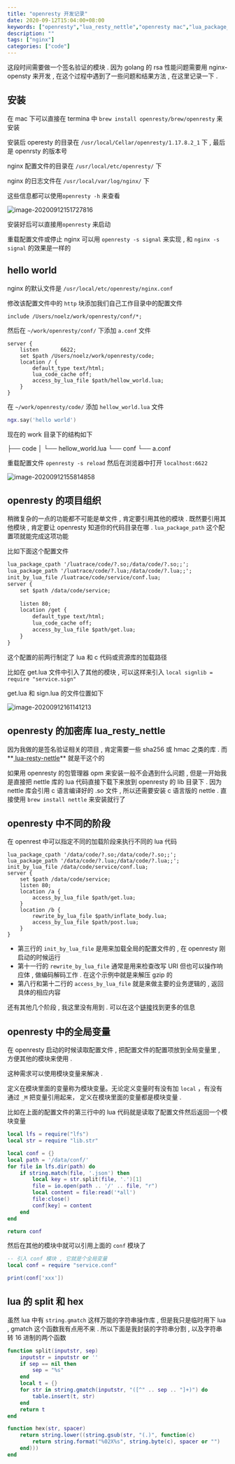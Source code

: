 ```yaml
---
title: "openresty 开发记录"
date: 2020-09-12T15:04:00+08:00
keywords: ["openresty","lua_resty_nettle","openresty mac","lua_package_path","lua split"]
description: ""
tags: ["nginx"]
categories: ["code"]
---
```


这段时间需要做一个签名验证的模块 . 因为 golang 的 rsa 性能问题需要用 nginx-opensty 来开发 , 在这个过程中遇到了一些问题和结果方法 , 在这里记录一下 .

## 安装

在 mac 下可以直接在 termina 中 `brew install openresty/brew/openresty` 来安装

安装后 operesty 的目录在 `/usr/local/Cellar/openresty/1.17.8.2_1` 下 , 最后是 openrsty 的版本号

nginx 配置文件的目录在 `/usr/local/etc/openresty/` 下

nginx 的日志文件在 `/usr/local/var/log/nginx/` 下

这些信息都可以使用`openresty -h` 来查看

![image-20200912151727816](image-20200912151727816.png)



安装好后可以直接用`openresty` 来启动

重载配置文件或停止 nginx 可以用 `openresty -s signal` 来实现 , 和 `nginx -s signal` 的效果是一样的



## hello world

nginx 的默认文件是 `/usr/local/etc/openresty/nginx.conf` 

修改该配置文件中的 `http` 块添加我们自己工作目录中的配置文件

 `include /Users/noelz/work/openresty/conf/*;`

然后在 `~/work/openresty/conf/` 下添加 `a.conf` 文件

```
server {
    listen       6622;
    set $path /Users/noelz/work/openresty/code;
    location / {
        default_type text/html;
        lua_code_cache off;
        access_by_lua_file $path/hellow_world.lua;
    }
}

```

在 `~/work/openresty/code/` 添加 `hellow_world.lua` 文件

```lua
ngx.say('hello world')
```

现在的 work 目录下的结构如下

├── code
│   └── hellow_world.lua
└── conf
    └── a.conf

重载配置文件 `openresty -s reload` 然后在浏览器中打开 `localhost:6622`

![image-20200912155814858](image-20200912155814858.png)



## openresty 的项目组织

稍微复杂的一点的功能都不可能是单文件 , 肯定要引用其他的模块 . 既然要引用其他模块 , 肯定要让 openresty 知道你的代码目录在哪 . `lua_package_path`  这个配置项就能完成这项功能

比如下面这个配置文件

```txt
lua_package_cpath '/luatrace/code/?.so;/data/code/?.so;;';
lua_package_path '/luatrace/code/?.lua;/data/code/?.lua;;';
init_by_lua_file /luatrace/code/service/conf.lua;
server {
    set $path /data/code/service;
    
    listen 80;
    location /get {
        default_type text/html;
        lua_code_cache off;
        access_by_lua_file $path/get.lua;
    }
}
```



这个配置的前两行制定了 lua 和 c 代码或资源库的加载路径

比如在 get.lua 文件中引入了其他的模块 , 可以这样来引入 `local signlib = require "service.sign"`

get.lua 和 sign.lua 的文件位置如下

![image-20200912161141213](image-20200912161141213.png)



## openresty 的加密库 lua_resty_nettle

因为我做的是签名验证相关的项目 , 肯定需要一些 sha256 或 hmac 之类的库 . 而**[ lua-resty-nettle](https://github.com/bungle/lua-resty-nettle)** 就是干这个的

如果用 openresty 的包管理器 opm 来安装一般不会遇到什么问题 , 但是一开始我是直接把 nettle 库的 lua 代码直接下载下来放到 openresty 的 lib 目录下 . 因为 nettle 库会引用 c 语言编译好的 .so 文件 , 所以还需要安装 c 语言版的 nettle . 直接使用 `brew install nettle` 来安装就行了



## openresty 中不同的阶段

在 openrest 中可以指定不同的加载阶段来执行不同的 lua 代码 

```
lua_package_cpath '/data/code/?.so;/data/code/?.so;;';
lua_package_path '/data/code/?.lua;/data/code/?.lua;;';
init_by_lua_file /data/code/service/conf.lua;
server {
    set $path /data/code/service;
    listen 80;
    location /a {
        access_by_lua_file $path/get.lua;
    }
    location /b {
        rewrite_by_lua_file $path/inflate_body.lua;
        access_by_lua_file $path/post.lua;
    }
}
```



* 第三行的 `init_by_lua_file`  是用来加载全局的配置文件的 , 在 openresty 刚启动的时候运行
* 第十一行的 `rewrite_by_lua_file` 通常是用来检查改写 URI 但也可以操作响应体 , 做编码解码工作 . 在这个示例中就是来解压 gzip 的
* 第八行和第十二行的 `access_by_lua_file` 就是来做主要的业务逻辑的 , 返回具体的相应内容

 

还有其他几个阶段 , 我这里没有用到 . 可以在这个[链接](https://wiki.shileizcc.com/confluence/pages/viewpage.action?pageId=47415936#id-5.%E5%BC%80%E5%8F%91%E6%A6%82%E8%BF%B0-%E6%89%A7%E8%A1%8C%E7%A8%8B%E5%BA%8F)找到更多的信息



## openresty 中的全局变量

在 openresty 启动的时候读取配置文件 , 把配置文件的配置项放到全局变量里 , 方便其他的模块来使用 . 

这种需求可以使用模块变量来解决 . 

定义在模块里面的变量称为模块变量。无论定义变量时有没有加 `local` ，有没有通过 `_M` 把变量引用起来， 定义在模块里面的变量都是模块变量 . 

比如在上面的配置文件的第三行中的 lua 代码就是读取了配置文件然后返回一个模块变量



```lua
local lfs = require("lfs")
local str = require "lib.str"

local conf = {}
local path = '/data/conf/'
for file in lfs.dir(path) do
    if string.match(file, '.json') then
        local key = str.split(file, '.')[1]
        file = io.open(path .. '/' .. file, "r")
        local content = file:read('*all')
        file:close()
        conf[key] = content
    end
end

return conf
```



然后在其他的模块中就可以引用上面的 `conf` 模块了

```lua
-- 引入 conf 模块 , 它就是个全局变量
local conf = require "service.conf"  

print(conf['xxx'])
```



## lua 的 split 和 hex

虽然 lua 中有 `string.gmatch` 这样万能的字符串操作库 , 但是我只是临时用下 lua , gmatch 这个函数我有点用不来 . 所以下面是我封装的字符串分割 , 以及字符串转 16 进制的两个函数

```lua
function split(inputstr, sep)
    inputstr = inputstr or ''
    if sep == nil then
        sep = "%s"
    end
    local t = {}
    for str in string.gmatch(inputstr, "([^" .. sep .. "]+)") do
        table.insert(t, str)
    end
    return t
end
```

```lua
function hex(str, spacer)
    return string.lower((string.gsub(str, "(.)", function(c)
        return string.format("%02X%s", string.byte(c), spacer or "")
    end)))
end
```

